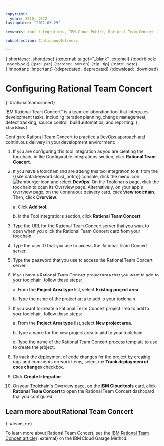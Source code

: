 ```yaml
---

copyright:
  years: 2015, 2022
lastupdated: "2022-03-29"

keywords: tool integrations, IBM Cloud Public, Rational Team Concert

subcollection: ContinuousDelivery

---
```


{:shortdesc: .shortdesc}
{:external: target="_blank" .external}
{:codeblock: .codeblock}
{:pre: .pre}
{:screen: .screen}
{:tip: .tip}
{:note: .note}
{:important: .important}
{:deprecated: .deprecated}
{:download: .download}   

# Configuring Rational Team Concert
{: #rationalteamconcert}

IBM Rational Team Concert&trade; is a team collaboration tool that integrates development tasks, including iteration planning, change management, defect tracking, source control, build automation, and reporting.
{: shortdesc}

Configure Rational Team Concert to practice a DevOps approach and continuous delivery in your development environment:

1. If you are configuring this tool integration as you are creating the toolchain, in the Configurable Integrations section, click **Rational Team Concert**.
1. If you have a toolchain and are adding this tool integration to it, from the {{site.data.keyword.cloud_notm}} console, click the menu icon ![hamburger icon](images/icon_hamburger.svg) and select **DevOps**. On the Toolchains page, click the toolchain to open its Overview page. Alternatively, on your app's Overview page, on the Continuous delivery card, click **View toolchain**. Then, click **Overview**. 

   a. Click **Add tool**.

   b. In the Tool Integrations section, click **Rational Team Concert**.

1. Type the URL for the Rational Team Concert server that you want to open when you click the Rational Team Concert card from your toolchain.
1. Type the user ID that you use to access the Rational Team Concert server.
1. Type the password that you use to access the Rational Team Concert server.
1. If you have a Rational Team Concert project area that you want to add to your toolchain, follow these steps:

   a. From the **Project Area type** list, select **Existing project area**.

   b. Type the name of the project area to add to your toolchain.

1. If you want to create a Rational Team Concert project area to add to your toolchain, follow these steps:

   a. From the **Project Area type** list, select **New project area**.

   b. Type a name for the new project area to add to your toolchain.

   c. Type the name of the Rational Team Concert process template to use to create the project.

1. To track the deployment of code changes for the project by creating tags and comments on work items, select the **Track deployment of code changes** checkbox.
1. Click **Create Integration**.
1. On your Toolchain's Overview page, on the **IBM Cloud tools** card, click **Rational Team Concert** to open the Rational Team Concert dashboard that you configured.

## Learn more about Rational Team Concert
{: #learn_rtc}

To learn more about Rational Team Concert, see the [IBM Rational Team Concert article](https://www.ibm.com/cloud/garage/content/think/tool_rtc/){: external} on the IBM Cloud Garage Method.
